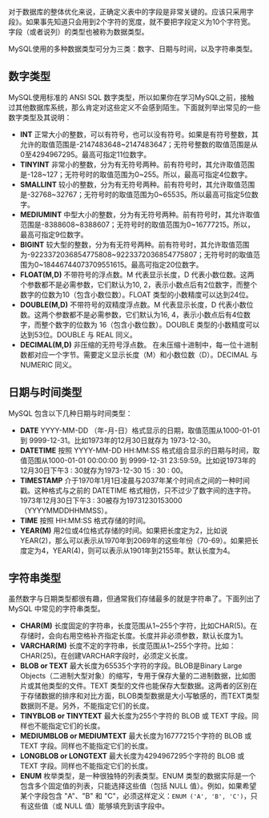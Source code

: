 对于数据库的整体优化来说，正确定义表中的字段是非常关键的。应该只采用字段》。如果事先知道只会用到2个字符的宽度，就不要把字段定义为10个字符宽。字段（或者说列）的类型也被称为数据类型。   

MySQL使用的多种数据类型可分为三类：数字、日期与时间，以及字符串类型。   

## 数字类型  

MySQL使用标准的 ANSI SQL 数字类型，所以如果你在学习MySQL之前，接触过其他数据库系统，那么肯定对这些定义不会感到陌生。下面就列举出常见的一些数字类型及其说明：   

- **INT** 正常大小的整数，可以有符号，也可以没有符号。如果是有符号整数，其允许的取值范围是-2147483648~2147483647；无符号整数的取值范围是从0至4294967295。最高可指定11位数字。   
- **TINYINT** 非常小的整数，分为有无符号两种。前有符号时，其允许取值范围是-128~127；无符号时的取值范围为0~255。所以，最高可指定4位数字。  
- **SMALLINT** 较小的整数，分为有无符号两种。前有符号时，其允许取值范围是-32768~32767；无符号时的取值范围为0~65535。所以最高可指定5位数字。  
- **MEDIUMINT** 中型大小的整数，分为有无符号两种。前有符号时，其允许取值范围是-8388608~8388607；无符号时的取值范围为0~16777215。所以，最高可指定9位数字。  
- **BIGINT** 较大型的整数，分为有无符号两种。前有符号时，其允许取值范围为-9223372036854775808~9223372036854775807；无符号时的取值范围为0~18446744073709551615。最高可指定20位数字。  
- **FLOAT(M,D)**  不带符号的浮点数。M 代表显示长度，D 代表小数位数。这两个参数都不是必需参数，它们默认为10, 2，表示小数点后有2位数字，而整个数字的位数为10（包含小数位数）。FLOAT 类型的小数精度可以达到24位。  
- **DOUBLE(M,D)**  不带符号的双精度浮点数。M 代表显示长度，D 代表小数位数。这两个参数都不是必需参数，它们默认为16, 4，表示小数点后有4位数字，而整个数字的位数为 16（包含小数位数）。DOUBLE 类型的小数精度可以达到53位。DOUBLE 与 REAL 同义。  
- **DECIMAL(M,D)** 非压缩的无符号浮点数。 在未压缩十进制中，每一位十进制数都对应一个字节。需要定义显示长度（M）和小数位数（D）。DECIMAL 与 NUMERIC 同义。


## 日期与时间类型    

MySQL 包含以下几种日期与时间类型：  

- **DATE** YYYY-MM-DD （年-月-日）格式显示的日期，取值范围从1000-01-01 到 9999-12-31。比如1973年的12月30日就存为 1973-12-30。    
- **DATETIME** 按照 YYYY-MM-DD HH:MM:SS 格式组合显示的日期与时间，取值范围从1000-01-01 00:00:00 到 9999-12-31 23:59:59。比如说1973年的12月30日下午3 : 30就存为1973-12-30 15 : 30 : 00。
- **TIMESTAMP** 介于1970年1月1日凌晨与2037年某个时间点之间的一种时间戳。这种格式与之前的 DATETIME 格式相仿，只不过少了数字间的连字符。1973年12月30日下午3 : 30被存为19731230153000（YYYYMMDDHHMMSS）。
- **TIME** 按照 HH:MM:SS 格式存储的时间。
- **YEAR(M)** 用2位或4位格式存储的时间。如果把长度定为2，比如说YEAR(2)，那么可以表示从1970年到2069年的这些年份（70-69）。如果把长度定为4，YEAR(4)，则可以表示从1901年到2155年。默认长度为4。   


## 字符串类型  

虽然数字与日期类型都很有趣，但通常我们存储最多的就是字符串了。下面列出了 MySQL 中常见的字符串类型。  

- **CHAR(M)** 长度固定的字符串，长度范围从1~255个字符，比如CHAR(5)。在存储时，会向右用空格补齐指定长度。长度并非必须参数，默认长度为1。
- **VARCHAR(M)**  长度不定的字符串，长度范围从1~255个字符。比如：CHAR(25)。在创建VARCHAR字段时，必须定义长度。
- **BLOB or TEXT**   最大长度为65535个字符的字段。BLOB是Binary Large Objects（二进制大型对象）的缩写，专用于保存大量的二进制数据，比如图片或其他类型的文件。TEXT 类型的文件也能保存大型数据。这两者的区别在于存储数据的排序和对比方面，BLOB类型数据是大小写敏感的，而TEXT类型数据则不是。另外，不能指定它们的长度。   
- **TINYBLOB or TINYTEXT**   最大长度为255个字符的 BLOB 或 TEXT 字段。同样也不能指定它们的长度。
- **MEDIUMBLOB or MEDIUMTEXT**  最大长度为16777215个字符的 BLOB 或 TEXT 字段。同样也不能指定它们的长度。
- **LONGBLOB or LONGTEXT** 最大长度为4294967295个字符的 BLOB 或 TEXT 字段。同样也不能指定它们的长度。  
- **ENUM**  枚举类型，是一种很独特的列表类型。ENUM 类型的数据实际是一个包含多个固定值的列表，只能选择这些值（包括 NULL 值）。例如，如果希望某个字段包含 "A"、"B" 和 "C"，必须这样定义：`ENUM ('A', 'B', 'C')`，只有这些值（或 NULL 值）能够填充到该字段中。





